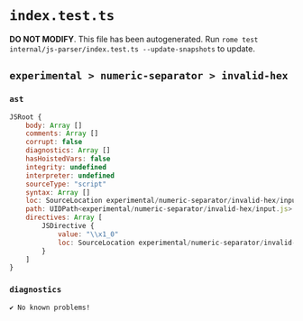 # `index.test.ts`

**DO NOT MODIFY**. This file has been autogenerated. Run `rome test internal/js-parser/index.test.ts --update-snapshots` to update.

## `experimental > numeric-separator > invalid-hex`

### `ast`

```javascript
JSRoot {
	body: Array []
	comments: Array []
	corrupt: false
	diagnostics: Array []
	hasHoistedVars: false
	integrity: undefined
	interpreter: undefined
	sourceType: "script"
	syntax: Array []
	loc: SourceLocation experimental/numeric-separator/invalid-hex/input.js 1:0-2:0
	path: UIDPath<experimental/numeric-separator/invalid-hex/input.js>
	directives: Array [
		JSDirective {
			value: "\\x1_0"
			loc: SourceLocation experimental/numeric-separator/invalid-hex/input.js 1:0-1:8
		}
	]
}
```

### `diagnostics`

```
✔ No known problems!

```
